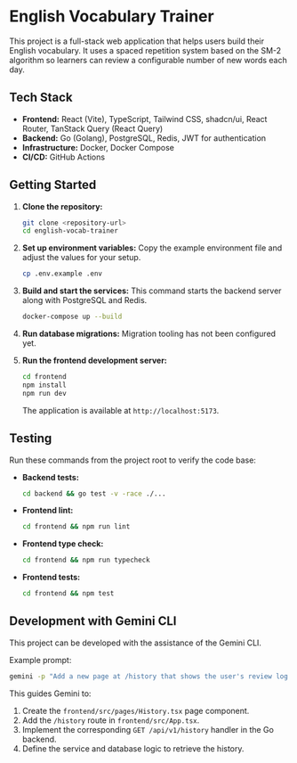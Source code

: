 # English Vocabulary Trainer

This project is a full-stack web application that helps users build their English vocabulary. It uses a spaced repetition system based on the SM-2 algorithm so learners can review a configurable number of new words each day.

## Tech Stack

- **Frontend:** React (Vite), TypeScript, Tailwind CSS, shadcn/ui, React Router, TanStack Query (React Query)
- **Backend:** Go (Golang), PostgreSQL, Redis, JWT for authentication
- **Infrastructure:** Docker, Docker Compose
- **CI/CD:** GitHub Actions

## Getting Started

1. **Clone the repository:**
   ```bash
   git clone <repository-url>
   cd english-vocab-trainer
   ```

2. **Set up environment variables:**
   Copy the example environment file and adjust the values for your setup.
   ```bash
   cp .env.example .env
   ```

3. **Build and start the services:**
   This command starts the backend server along with PostgreSQL and Redis.
   ```bash
   docker-compose up --build
   ```

4. **Run database migrations:**
   Migration tooling has not been configured yet.

5. **Run the frontend development server:**
   ```bash
   cd frontend
   npm install
   npm run dev
   ```
   The application is available at `http://localhost:5173`.

## Testing

Run these commands from the project root to verify the code base:

- **Backend tests:**
  ```bash
  cd backend && go test -v -race ./...
  ```
- **Frontend lint:**
  ```bash
  cd frontend && npm run lint
  ```
- **Frontend type check:**
  ```bash
  cd frontend && npm run typecheck
  ```
- **Frontend tests:**
  ```bash
  cd frontend && npm test
  ```

## Development with Gemini CLI

This project can be developed with the assistance of the Gemini CLI.

Example prompt:
```bash
gemini -p "Add a new page at /history that shows the user's review log. It should fetch data from the /api/v1/history endpoint."
```
This guides Gemini to:
1. Create the `frontend/src/pages/History.tsx` page component.
2. Add the `/history` route in `frontend/src/App.tsx`.
3. Implement the corresponding `GET /api/v1/history` handler in the Go backend.
4. Define the service and database logic to retrieve the history.
